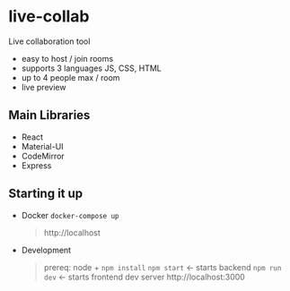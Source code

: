 # live-collab

Live collaboration tool

- easy to host / join rooms
- supports 3 languages JS, CSS, HTML
- up to 4 people max / room
- live preview

## Main Libraries

- React
- Material-UI
- CodeMirror
- Express

## Starting it up

- Docker
  `docker-compose up`
  > http://localhost
- Development
  > prereq: node + `npm install`
  > `npm start` <- starts backend
  > `npm run dev` <- starts frontend dev server
  > http://localhost:3000

